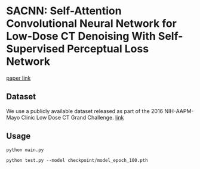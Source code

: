 # SACNN: Self-Attention Convolutional Neural Network for Low-Dose CT Denoising With Self-Supervised Perceptual Loss Network
[paper link](https://ieeexplore.ieee.org/document/8964295)

## Dataset

We use a publicly available dataset released as part of the 2016 NIH-AAPM-Mayo Clinic Low Dose CT Grand Challenge. [link](https://www.aapm.org/GrandChallenge/LowDoseCT/)

## Usage
`python main.py`  

`python test.py --model checkpoint/model_epoch_100.pth`
